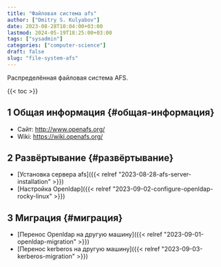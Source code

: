 ```yaml
---
title: "Файловая система afs"
author: ["Dmitry S. Kulyabov"]
date: 2023-08-28T10:04:00+03:00
lastmod: 2024-05-19T18:25:00+03:00
tags: ["sysadmin"]
categories: ["computer-science"]
draft: false
slug: "file-system-afs"
---
```


Распределённая файловая система AFS.

<!--more-->

{{< toc >}}


## <span class="section-num">1</span> Общая информация {#общая-информация}

-   Сайт: <http://www.openafs.org/>
-   Wiki: <https://wiki.openafs.org/>


## <span class="section-num">2</span> Развёртывание {#развёртывание}

-   [Установка сервера afs]({{< relref "2023-08-28-afs-server-installation" >}})
-   [Настройка Openldap]({{< relref "2023-09-02-configure-openldap-rocky-linux" >}})


## <span class="section-num">3</span> Миграция {#миграция}

-   [Перенос Openldap на другую машину]({{< relref "2023-09-01-openldap-migration" >}})
-   [Перенос kerberos на другую машину]({{< relref "2023-09-03-kerberos-migration" >}})
